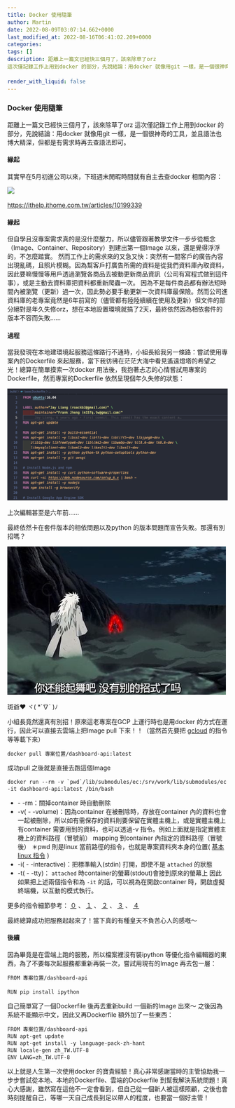 ```yaml
---
title: Docker 使用隨筆
author: Martin
date: 2022-08-09T03:07:14.662+0000
last_modified_at: 2022-08-16T06:41:02.209+0000
categories: 
tags: []
description: 距離上一篇文已經快三個月了，該來除草了orz
這次僅記錄工作上用到docker 的部分，先說結論：用docker 就像用git 一樣，是一個很神奇的工具，並且語法也博大精深，但都是有需求時再去查語法即可。

render_with_liquid: false
---
```


### Docker 使用隨筆

距離上一篇文已經快三個月了，該來除草了orz
這次僅記錄工作上用到docker 的部分，先說結論：用docker 就像用git 一樣，是一個很神奇的工具，並且語法也博大精深，但都是有需求時再去查語法即可。
#### 緣起

其實早在5月初進公司以來，下班週末閒暇時間就有自主去查docker 相關內容：


[![](https://miro.medium.com/v2/resize:fit:336/0*7pLYtIrRNXSsER2M.png)](https://cwhu.medium.com/docker-tutorial-101-c3808b899ac6)


[https://ithelp\.ithome\.com\.tw/articles/10199339](https://ithelp.ithome.com.tw/articles/10199339)
#### 緣起

但自學且沒專案需求真的是沒什麼壓力，所以儘管跟著教學文件一步步從概念（Image、Container、Repository）到建出第一個Image 以來，還是覺得浮浮的，不怎麼踏實。
然而工作上的需求來的又急又快：突然有一間客戶的廣告內容出現亂碼，且照片模糊。因為幫客戶打廣告所需的資料是從我們資料庫內取資料，因此要嘛慢慢等用戶透過瀏覽各商品去被動更新商品資訊（公司有寫程式做到這件事），或是主動去資料庫把資料都重新爬蟲一次。
因為不是每件商品都有辦法短時間內被瀏覽（更新）過一次，因此勢必要手動更新一次資料庫最保險。然而公司進資料庫的老專案竟然是6年前寫的（儘管都有陸陸續續在使用及更新）但文件的部分絕對是年久失修orz，想在本地設置環境就搞了2天，最終依然因為相依套件的版本不容而失敗……
#### 過程

當我發現在本地建環境起服務這條路行不通時，小組長給我另一條路：嘗試使用專案內的Dockerfile 來起服務，當下我彷彿在茫茫大海中看見遙遠燈塔的希望之光！總算在簡單摸索一次docker 用法後，我抱著忐忑的心情嘗試用專案的Dockerfile，然而專案的Dockerfile 依然呈現個年久失修的狀態：


![上次編輯甚至是六年前……](/assets/7a3a2fe887a/1*pRu7bslknaWrX9UXg-dsDQ.png)

上次編輯甚至是六年前……

最終依然卡在套件版本的相依問題以及python 的版本問題而宣告失敗。那還有別招嗎？


![斑爺❤ ヾ\( \*´∇\` \)ﾉ](/assets/7a3a2fe887a/1*n8nhXesLo2iGk-QKfRz_vw.jpeg)

斑爺❤ ヾ\( \*´∇\` \)ﾉ

小組長竟然還真有別招！原來這老專案在GCP 上運行時也是用docker 的方式在運行，因此可以直接去雲端上把Image pull 下來！！（當然首先要把 [gcloud](https://cloud.google.com/sdk/gcloud) 的指令等等載下來）
```
docker pull 專案位置/dashboard-api:latest
```

成功pull 之後就是直接去跑這個Image
```
docker run --rm -v `pwd`/lib/submodules/ec:/srv/work/lib/submodules/ec -it dashboard-api:latest /bin/bash
```
- \- \-rm：關掉container 時自動刪除
- \-v\( \- \-volume\)：因為container 在被刪除時，存放在container 內的資料也會一起被刪除，所以如有需保存的資料則要保留在實體主機上，或是實體主機上有container 需要用到的資料，也可以透過\-v 指令。例如上面就是指定實體主機上的資料路徑（冒號前） mapping 到container 內指定的資料路徑（冒號後）
＊pwd 則是linux 當前路徑的指令，也就是專案資料夾本身的位置\( [基本linux 指令](https://ithelp.ithome.com.tw/articles/10235530) \)
- \-i\( \- \-interactive\)：把標準輸入\(stdin\) 打開，即使不是 `attached` 的狀態
- \-t\( \- \-tty\)： `attached` 時container的螢幕\(stdout\)會接到原來的螢幕上
因此如果把上述兩個指令和為 `-it` 的話，可以視為在開啟container 時，開啟虛擬終端機，以互動的模式執行。


更多的指令細節參考： [０](https://docs.docker.com/engine/reference/commandline/run/) 、 [１](https://joshhu.gitbooks.io/dockercommands/content/Containers/DockerRun.html) 、 [２](https://ithelp.ithome.com.tw/articles/10239672) 、 [３](https://blog.gtwang.org/linux/docker-commands-and-container-management-tutorial/) 、 [４](https://ithelp.ithome.com.tw/articles/10192397)

最終總算成功把服務起起來了！當下真的有種皇天不負苦心人的感嘅～
#### 後續

因為畢竟是在雲端上跑的服務，所以檔案裡沒有裝ipython 等優化指令編輯器的東西，為了不要每次起服務都重新再裝一次，嘗試用現有的Image 再去包一層：
```
FROM 專案位置/dashboard-api

RUN pip install ipython
```

自己簡單寫了一個Dockerfile 後再去重新build 一個新的Image 出來～
之後因為系統不能顯示中文，因此又再Dockerfile 額外加了一些東西：
```
FROM 專案位置/dashboard-api
RUN apt-get update
RUN apt-get install -y language-pack-zh-hant
RUN locale-gen zh_TW.UTF-8
ENV LANG=zh_TW.UTF-8
```

以上就是人生第一次使用docker 的寶貴經驗！真心非常感謝當時的主管協助我一步步嘗試從本地、本地的Dockerfile、雲端的Dockerfile 到幫我解決系統問題！真心大感謝，雖然寫在這他不一定會看到，但自己從一個新人被這樣照顧，之後也會時刻提醒自己，等哪一天自己成長到足以帶人的程度，也要當一個好主管！




